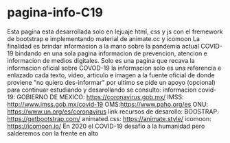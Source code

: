 # pagina-info-C19
Esta pagina esta desarrollada solo en lejuaje html, css y js con el fremework de bootstrap e implementando material de animate.cc y icomoon
La finalidad es brindar informacion a la mano sobre la pandemia actual COVID-19 bindando en una sola pagina informacion de prevencion, atencion e informacion de medios digitales.
Solo es una pagina que recava la informacion oficial sobre COVOD-19 la informacion solo es una referencia e enlazado cada texto, video, articulo e imagen a la fuente oficial de donde proviene "no quiero des-informar"
por ultimo se pide un apoyo (opcional) para continuar estudiando y desarollando
se consulto:
informacion covid-19: GOBIERNO DE MEXICO: https://coronavirus.gob.mx/  IMSS: http://www.imss.gob.mx/covid-19 OMS:https://www.paho.org/es ONU: https://www.un.org/es/coronavirus
link recursos de desarollo: BOOSTRAP: https://getbootstrap.com/ animated.css: https://animate.style/ icomoon: https://icomoon.io/
En 2020 el COVID-19 desafio a la humanidad pero salderemos con la frente en alto 
